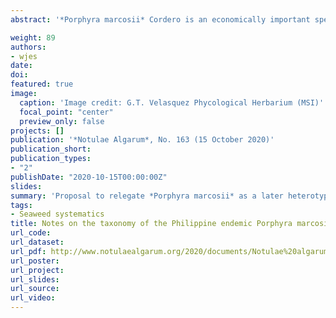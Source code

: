 ```yaml
---
abstract: '*Porphyra marcosii* Cordero is an economically important species considered to be endemic to the northern Philippines. This foliose, monostromatic species with microscopic teeth was first described based on a sample from Dirique Bay, Burgos, Ilocos Norte, in north-western Luzon (Cordero 1976, 15: figs A-H, pl. 1). Together with other foliose Bangiales, *Porphyra marcosii* is locally known as “gamet” and collected from the wild, dried as sheets called “pedazo”, and sold in local markets for consumption as food (Trono & Ganzon-Fortes 1988, Prud’homme van Reine 2001, Cordero 2008). Ogawa (2001) noted the overlap in the morphological characters of *Porphyra marcosii* with the earlier described *Porphyra vietnamensis* Tak.Tanaka & P.H.Hô (Tanaka & Hô 1962), now known as *Phycocalidia vietnamensis* (Tak.Tanaka & P.H.Hô) Santiañez & M.J.Wynne (Santiañez & Wynne 2020). Ogawa (2001) alluded that the two species are conspecific. Prud’homme van Reine (2001) also considered *Porphyra marcosii* as heterotypic synonym of Porphyra vietnamensis. However, Porphyra marcosii is still regarded as distinct by some authors (e.g., Cordero 2008, Monotilla & Notoya 2010, Dumilag & al. 2017, Dumilag & Monotilla 2018).'

weight: 89
authors:
- wjes
date: 
doi: 
featured: true
image:
  caption: 'Image credit: G.T. Velasquez Phycological Herbarium (MSI)'
  focal_point: "center"
  preview_only: false
projects: []
publication: '*Notulae Algarum*, No. 163 (15 October 2020)'
publication_short: 
publication_types:
- "2"
publishDate: "2020-10-15T00:00:00Z"
slides: 
summary: 'Proposal to relegate *Porphyra marcosii* as a later heterotypic synonym of *Phycocalidia vietnamensis* based on morphology, growth and development in culture, and ecology.'
tags:
- Seaweed systematics
title: Notes on the taxonomy of the Philippine endemic Porphyra marcosii Cordero (Bangiaceae, Rhodophyta) 
url_code:
url_dataset: 
url_pdf: http://www.notulaealgarum.org/2020/documents/Notulae%20algarum%20No.%20140.pdf
url_poster:
url_project: 
url_slides: 
url_source: 
url_video: 
---
```




